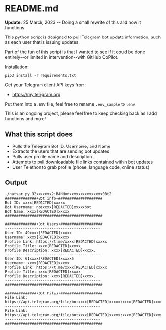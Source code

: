 # README.md

**Update:** 25 March, 2023 -- Doing a small rewrite of this and how it functions. 

This python script is designed to pull Telegram bot update information, such as each user that is issuing updates. 

Part of the fun of this script is that I wanted to see if it could be done entirely--or limited in intervention--with GitHub CoPilot. 

Installation: 

```
pip3 install -r requirements.txt
```

Get your Telegram client API keys from: 

* https://my.telegram.org

Put them into a .env file, feel free to rename `.env_sample` to `.env`

This is an ongoing project, please feel free to keep checking back as I add functions and more!

## What this script does

* Pulls the Telegram Bot ID, Username, and Name
* Extracts the users that are sending bot updates
* Pulls user profile name and description
* Attempts to pull downloadable file links contained within bot updates
* User Telethon to grab profile (phone, language code, online status)

## Output

```
./natsar.py 32xxxxxxx2:BANHunxxxxxxxxxxxxxxx0Bt2
##############+Bot info+####################
Bot ID: xxxx[REDACTED]xxxxx
Bot Username: notxxxx[REDACTED]xxxxxbot
Bot Name: xxxx[REDACTED]xxxxx
############################################

##############+Bot Users+###################
-------------------------------------------
User ID: 49xxxx[REDACTED]xxxxx
Username: xxxx[REDACTED]xxxxx
Profile Link: https://t.me/xxxx[REDACTED]xxxxx
Profile Title: xxxx[REDACTED]xxxxx
Profile Description: xxxx[REDACTED]xxxxx.
-------------------------------------------
User ID: 61xxxx[REDACTED]xxxxx5
Username: xxxx[REDACTED]xxxxx
Profile Link: https://t.me/xxxx[REDACTED]xxxxx
Profile Title: xxxx[REDACTED]xxxxx
Profile Description: xxxx[REDACTED]xxxxx.
-------------------------------------------
############################################

##############+Bot Files+###################
File Link: https://api.telegram.org/file/botxxxx[REDACTED]xxxxx:xxxx[REDACTED]xxxxx/documents/xxxx[REDACTED]xxxxx_redacted
-------------------------------------------
File Link: https://api.telegram.org/file/botxxxx[REDACTED]xxxxx:xxxx[REDACTED]xxxxx/documents/xxxx[REDACTED]xxxxx.txt
-------------------------------------------
############################################
```
